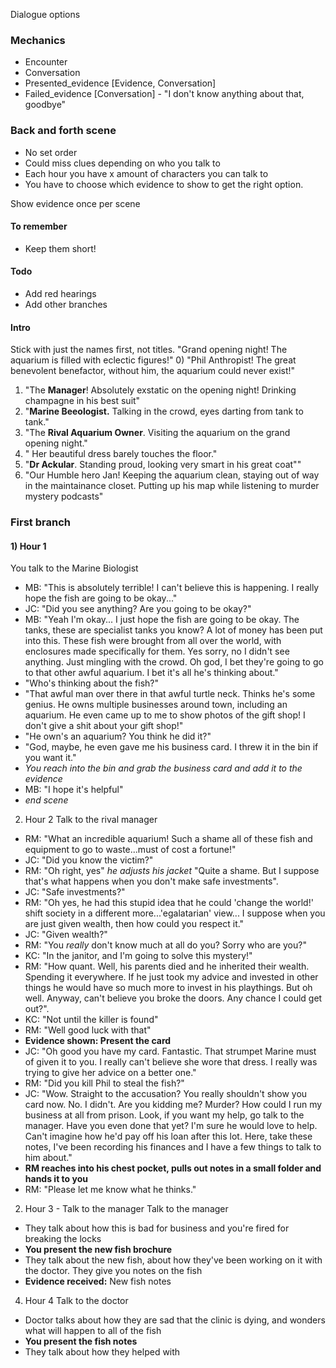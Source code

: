 Dialogue options

### Mechanics
- Encounter
- Conversation
- Presented_evidence [Evidence, Conversation]
- Failed_evidence [Conversation] - "I don't know anything about that, goodbye"
### Back and forth scene
- No set order
- Could miss clues depending on who you talk to
- Each hour you have x amount of characters you can talk to
- You have to choose which evidence to show to get the right option.

Show evidence once per scene
#### To remember
- Keep them short!
#### Todo
- Add red hearings
- Add other branches
#### Intro
Stick with just the names first, not titles.
"Grand opening night! The aquarium is filled with eclectic figures!"
0) "Phil Anthropist! The great benevolent benefactor, without him, the aquarium could never exist!"
1) "The **Manager**! Absolutely exstatic on the opening night! Drinking champagne in his best suit"
2) "**Marine Beeologist.** Talking in the crowd, eyes darting from tank to tank."
3) "The **Rival Aquarium Owner**. Visiting the aquarium on the grand opening night."
4) " Her beautiful dress barely touches the floor."
5) "**Dr Ackular**. Standing proud, looking very smart in his great coat""
6) "Our Humble hero Jan! Keeping the aquarium clean, staying out of way in the maintainance closet. Putting up his map while listening to murder mystery podcasts"
### First branch
#### 1) Hour 1
You talk to the Marine Biologist
- MB: "This is absolutely terrible! I can't believe this is happening. I really hope the fish are going to be okay..."
- JC: "Did you see anything? Are you going to be okay?"
- MB: "Yeah I'm okay... I just hope the fish are going to be okay. The tanks, these are specialist tanks you know? A lot of money has been put into this. These fish were brought from all over the world, with enclosures made specifically for them. Yes sorry, no I didn't see anything. Just mingling with the crowd. Oh god, I bet they're going to go to that other awful aquarium. I bet it's all he's thinking about."
- "Who's thinking about the fish?"
- "That awful man over there in that awful turtle neck. Thinks he's some genius. He owns multiple businesses around town, including an aquarium. He even came up to me to show photos of the gift shop! I don't give a shit about your gift shop!"
- "He own's an aquarium? You think he did it?"
- "God, maybe, he even gave me his business card. I threw it in the bin if you want it."
- *You reach into the bin and grab the business card and add it to the evidence*
- MB: "I hope it's helpful"
- *end scene*

2) Hour 2
Talk to the rival manager
- RM: "What an incredible aquarium! Such a shame all of these fish and equipment to go to waste...must of cost a fortune!"
- JC: "Did you know the victim?"
- RM: "Oh right, yes" *he adjusts his jacket* "Quite a shame. But I suppose that's what happens when you don't make safe investments".
- JC: "Safe investments?"
- RM: "Oh yes, he had this stupid idea that he could 'change the world!' shift society in a different more...'egalatarian' view... I suppose when you are just given wealth, then how could you respect it."
- JC: "Given wealth?"
- RM: "You *really* don't know much at all do you? Sorry who are you?"
- KC: "In the janitor, and I'm going to solve this mystery!"
- RM: "How quant. Well, his parents died and he inherited their wealth. Spending it everywhere. If he just took my advice and invested in other things he would have so much more to invest in his playthings. But oh well. Anyway, can't believe you broke the doors. Any chance I could get out?".
- KC: "Not until the killer is found"
- RM: "Well good luck with that"
- **Evidence shown: Present the card**
- JC: "Oh good you have my card. Fantastic. That strumpet Marine must of given it to you. I really can't believe she wore that dress. I really was trying to give her advice on a better one."
- RM: "Did you kill Phil to steal the fish?"
- JC: "Wow. Straight to the accusation? You really shouldn't show you card now. No. I didn't. Are you kidding me? Murder? How could I run my business at all from prison. Look, if you want my help, go talk to the manager. Have you even done that yet? I'm sure he would love to help. Can't imagine how he'd pay off his loan after this lot. Here, take these notes, I've been recording his finances and I have a few things to talk to him about."
- **RM reaches into his chest pocket,  pulls out notes in a small folder and hands it to you**
- RM: "Please let me know what he thinks."

2) Hour 3 - Talk to the manager
Talk to the manager
- They talk about how this is bad for business and you're fired for breaking the locks
- **You present the new fish brochure**
- They talk about the new fish, about how they've been working on it with the doctor. They give you notes on the fish 
- **Evidence received:** New fish notes

4) Hour 4
Talk to the doctor
- Doctor talks about how they are sad that the clinic is dying, and wonders what will happen to all of the fish
- **You present the fish notes**
- They talk about how they helped with 